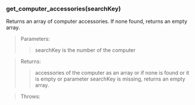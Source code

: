 ### **get_computer_accessories(searchKey)**

Returns an array of computer accessories. If none found, returns an empty array.

> Parameters:
>
> > searchKey is the number of the computer

> Returns:
>
> > accessories of the computer as an array or if none is found or it is empty or parameter searchKey is missing, returns an empty array.

> Throws:
>
> >
